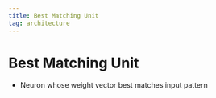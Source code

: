 ```yaml
---
title: Best Matching Unit
tag: architecture
---
```


# Best Matching Unit
- Neuron whose weight vector best matches input pattern






































